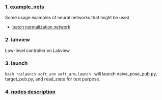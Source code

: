 
### 1. example_nets
Some usage examples of neural networks that might be used
- [batch normalization network](https://github.com/ZhiangChen/soft_arm/blob/master/example_nets/batch_normalization_example.ipynb)

### 2. labview
Low-level controller on Labview

### 3. launch
`bash
roslaunch soft_arm soft_arm.launch
`
will launch naive_pose_pub.py, target_pub.py, and read_state for test purpose.

### 4. [nodes description](https://github.com/ZhiangChen/soft_arm/tree/master/src)


